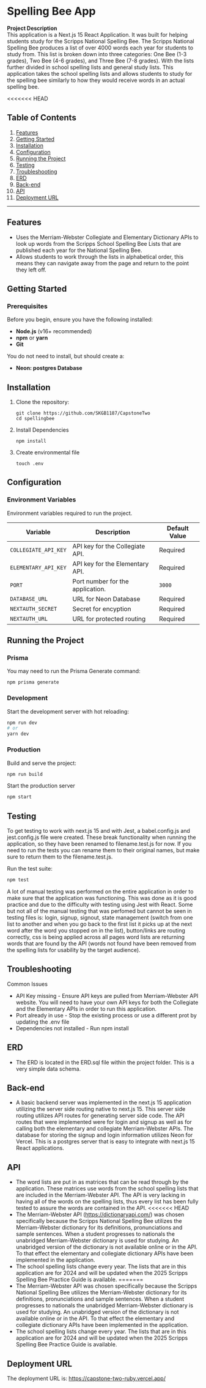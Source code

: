 # Spelling Bee App

**Project Description**  
This application is a Next.js 15 React Application. It was built for helping students study for the Scripps National Spelling Bee. The Scripps National Spelling Bee produces a list of over 4000 words each year for students to study from. This list is broken down into three categories: One Bee (1-3 grades), Two Bee (4-6 grades), and Three Bee (7-8 grades). With the lists further divided in school spelling lists and general study lists. This application takes the school spelling lists and allows students to study for the spelling bee similarly to how they would receive words in an actual spelling bee.

<<<<<<< HEAD
## Table of Contents
1. [Features](#features)
2. [Getting Started](#getting-started)
3. [Installation](#installation)
4. [Configuration](#configuration)
5. [Running the Project](#running-the-project)
6. [Testing](#testing)
7. [Troubleshooting](#troubleshooting)
8. [ERD](#erd)
9. [Back-end](#backend)
10. [API](#api)
11. [Deployment URL](#deploymenturl)
---

## Features

- Uses the Merriam-Webster Collegiate and Elementary Dictionary APIs to look up words from the Scripps School Spelling Bee Lists that are published each year for the National Spelling Bee.
- Allows students to work through the lists in alphabetical order, this means they can navigate away from the page and return to the point they left off.

## Getting Started

### Prerequisites

Before you begin, ensure you have the following installed:

- **Node.js** (v16+ recommended)
- **npm** or **yarn**
- **Git**

You do not need to install, but should create a:
- **Neon: postgres Database**

## Installation

1. Clone the repository:
   ```
   git clone https://github.com/SKGB1187/CapstoneTwo
   cd spellingbee
   ```

2. Install Dependencies
    ```
    npm install
    ```

3. Create environmental file
    ```
    touch .env
    ```

## Configuration

### Environment Variables

Environment variables required to run the project.

| Variable             | Description                       | Default Value |
|----------------------|-----------------------------------|---------------|
| `COLLEGIATE_API_KEY` | API key for the Collegiate API.   | Required      |
| `ELEMENTARY_API_KEY` | API key for the Elementary API.   | Required      |
| `PORT`               | Port number for the application.  | `3000`        |
| `DATABASE_URL`       | URL for Neon Database             | Required      |
| `NEXTAUTH_SECRET`    | Secret for encyption              | Required      |
| `NEXTAUTH_URL`       | URL for protected routing         | Required      |

## Running the Project

### Prisma

You may need to run the Prisma Generate command:
```bash
npm prisma generate
```

### Development

Start the development server with hot reloading:

```bash
npm run dev
# or
yarn dev
```

### Production

Build and serve the project:
```bash
npm run build
```

Start the production server
```bash
npm start
```

## Testing

To get testing to work with next.js 15 and with Jest, a babel.config.js and jest.config.js file were created. These break functionality when running the application, so they have been renamed to filename.test.js for now. If you need to run the tests you can rename them to their original names, but make sure to return them to the filename.test.js.

Run the test suite:
```bash
npm test
```

A lot of manual testing was performed on the entire application in order to make sure that the application was functioning. This was done as it is good practice and due to the difficulty with testing using Jest with React. Some but not all of the manual testing that was perfomed but cannot be seen in testing files is: login, signup, signout, state management (switch from one list to another and when you go back to the first list it picks up at the next word after the word you stopped on in the list), button/links are routing correctly, css is being applied across all pages word lists are returning words that are found by the API (words not found have been removed from the spelling lists for usability by the target audience).

## Troubleshooting

Common Issues
- API Key missing - Ensure API keys are pulled from Merriam-Webster API website. You will need to have your own API keys for both the Collegiate and the Elementary APIs in order to run this application.
- Port already in use - Stop the existing process or use a different prot by updating the .env file
- Dependencies not installed - Run npm install

## ERD

- The ERD is located in the ERD.sql file within the project folder. This is a very simple data schema.

## Back-end

- A basic backend server was implemented in the next.js 15 application utilizing the server side routing native to next.js 15. This server side routing utilizes API routes for generating server side code. The API routes that were implemented were for login and signup as well as for calling both the elementary and collegiate Merriam-Webster APIs. The database for storing the signup and login information utilizes Neon for Vercel. This is a postgres server that is easy to integrate with next.js 15 React applications.

## API

- The word lists are put in as matrices that can be read through by the application. These matrices use words from the school spelling lists that are included in the Merriam-Webster API. The API is very lacking in having all of the words on the spelling lists, thus every list has been fully tested to assure the words are contained in the API.
<<<<<<< HEAD
- The Merriam-Webster API (https://dictionaryapi.com/) was chosen specifically because the Scripps National Spelling Bee utilizes the Merriam-Webster dictionary for its definitions, pronunciations and sample sentences. When a student progresses to nationals the unabridged Merriam-Webster dictionary is used for studying. An unabridged version of the dictionary is not available online or in the API. To that effect the elementary and collegiate dictionary APIs have been implemented in the application.
- The school spelling lists change every year. The lists that are in this application are for 2024 and will be updated when the 2025 Scripps Spelling Bee Practice Guide is available.
=======
- The Merriam-Webster API was chosen specifically because the Scripps National Spelling Bee utilizes the Merriam-Webster dictionary for its definitions, pronunciations and sample sentences. When a student progresses to nationals the unabridged Merriam-Webster dictionary is used for studying. An unabridged version of the dictionary is not available online or in the API. To that effect the elementary and collegiate dictionary APIs have been implemented in the application.
- The school spelling lists change every year. The lists that are in this application are for 2024 and will be updated when the 2025 Scripps Spelling Bee Practice Guide is available.

## Deployment URL

The deployment URL is: https://capstone-two-ruby.vercel.app/
